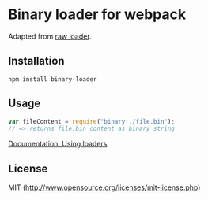 # Binary loader for webpack

Adapted from [raw loader](https://github.com/webpack/raw-loader).

## Installation

`npm install binary-loader`

## Usage

``` javascript
var fileContent = require("binary!./file.bin");
// => returns file.bin content as binary string
```

[Documentation: Using loaders](http://webpack.github.io/docs/using-loaders.html)

## License

MIT (http://www.opensource.org/licenses/mit-license.php)

